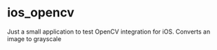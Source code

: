 # ios_opencv
Just a small application to test OpenCV integration for iOS. Converts an image to grayscale
